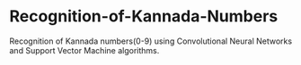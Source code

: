 # Recognition-of-Kannada-Numbers
Recognition of Kannada numbers(0-9) using Convolutional Neural Networks and Support Vector Machine algorithms.
